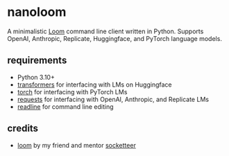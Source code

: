 # nanoloom

A minimalistic [Loom](https://github.com/socketteer/loom) command line client written in Python. Supports OpenAI, Anthropic, Replicate, Huggingface, and PyTorch language models.

## requirements

- Python 3.10+
- [transformers](https://github.com/huggingface/transformers) for interfacing with LMs on Huggingface
- [torch](https://pytorch.org/) for interfacing with PyTorch LMs
- [requests](https://docs.python-requests.org/en/master/) for interfacing with OpenAI, Anthropic, and Replicate LMs
- [readline](https://docs.python.org/3/library/readline.html) for command line editing

## credits

- [loom](https://github.com/socketteer/loom) by my friend and mentor [socketteer](https://github.com/socketteer)